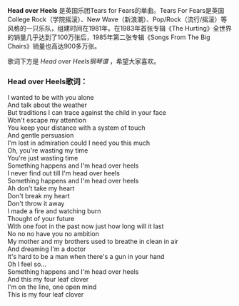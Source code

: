 

**Head over Heels** 是英国乐团Tears for Fears的单曲。Tears For Fears是英国College
Rock（学院摇滚）、New Wave（新浪潮）、Pop/Rock（流行/摇滚）等风格的一只乐队，组建时间在1981年。在1983年首张专辑《The
Hurting》全世界的销量几乎达到了100万张后，1985年第二张专辑《Songs From The Big Chairs》销量也高达900多万张。

  
歌词下方是 _Head over Heels钢琴谱_ ，希望大家喜欢。

### Head over Heels歌词：

I wanted to be with you alone  
And talk about the weather  
But traditions I can trace against the child in your face  
Won't escape my attention  
You keep your distance with a system of touch  
And gentle persuasion  
I'm lost in admiration could I need you this much  
Oh, you're wasting my time  
You're just wasting time  
Something happens and I'm head over heels  
I never find out till I'm head over heels  
Something happens and I'm head over heels  
Ah don't take my heart  
Don't break my heart  
Don't throw it away  
I made a fire and watching burn  
Thought of your future  
With one foot in the past now just how long will it last  
No no no have you no ambition  
My mother and my brothers used to breathe in clean in air  
And dreaming I'm a doctor  
It's hard to be a man when there's a gun in your hand  
Oh I feel so...  
Something happens and I'm head over heels  
And this my four leaf clover  
I'm on the line, one open mind  
This is my four leaf clover

